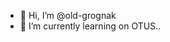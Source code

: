 - 👋 Hi, I’m @old-grognak
- 🌱 I’m currently learning on OTUS..

<!---
old-grognak/old-grognak is a ✨ special ✨ repository because its `README.md` (this file) appears on your GitHub profile.
You can click the Preview link to take a look at your changes.
--->
